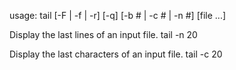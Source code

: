 usage: tail [-F | -f | -r] [-q] [-b # | -c # | -n #] [file ...]

Display the last  lines of an input file.
tail -n 20

Display the last  characters of an input file.
tail -c 20
